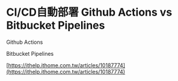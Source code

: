 # CI/CD自動部署 Github Actions vs Bitbucket Pipelines

Github Actions 

Bitbucket Pipelines

[https://ithelp.ithome.com.tw/articles/10187774](https://ithelp.ithome.com.tw/articles/10187774)

